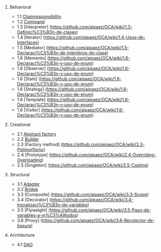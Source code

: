 1. Behavioral
   + 1.1 [Chainresponsibility](https://github.com/ajpaez/OCA/wiki/1.1-Recordatorio-Java)
   + 1.2 [Command](https://github.com/ajpaez/OCA/wiki/1.2-Identificadores-y-Keywords)
   + 1.3 [Interpreter] (https://github.com/ajpaez/OCA/wiki/1.3-Definici%C3%B3n-de-clases)
   + 1.4 [Iterator] (https://github.com/ajpaez/OCA/wiki/1.4-Usos-de-Interfaces)
   + 1.5 [Mediator] (https://github.com/ajpaez/OCA/wiki/1.5-Declaraci%C3%B3n-de-miembros-de-clase)
   + 1.6 [Memento] (https://github.com/ajpaez/OCA/wiki/1.6-Declaraci%C3%B3n-y-uso-de-enum)
   + 1.6 [Observer] (https://github.com/ajpaez/OCA/wiki/1.6-Declaraci%C3%B3n-y-uso-de-enum)
   + 1.6 [State] (https://github.com/ajpaez/OCA/wiki/1.6-Declaraci%C3%B3n-y-uso-de-enum)
   + 1.6 [Strategy] (https://github.com/ajpaez/OCA/wiki/1.6-Declaraci%C3%B3n-y-uso-de-enum)
   + 1.6 [Template] (https://github.com/ajpaez/OCA/wiki/1.6-Declaraci%C3%B3n-y-uso-de-enum)
   + 1.6 [Visitor] (https://github.com/ajpaez/OCA/wiki/1.6-Declaraci%C3%B3n-y-uso-de-enum)

2. Creational
   + 2.1 [Abstract factory](https://github.com/ajpaez/OCA/wiki/2.1-Encapsulaci%C3%B3n)
   + 2.2 [Builder](https://github.com/ajpaez/OCA/wiki/2.2-Herencia-y-polimorfismo)
   + 2.3 [Factory method] (https://github.com/ajpaez/OCA/wiki/2.3-Polimorfismo)
   + 2.4 [Prototype] (https://github.com/ajpaez/OCA/wiki/2.4-Overriding-Overloading)
   + 2.5 [Singleton] (https://github.com/ajpaez/OCA/wiki/2.5-Casting)

3. Structural
   + 3.1 [Adapter](https://github.com/ajpaez/OCA/wiki/3.1-El-Stack-y-el-Heap)
   + 3.2 [Bridge](https://github.com/ajpaez/OCA/wiki/3.2-Literales,-asignaciones-y-variables)
   + 3.3 [Composite] (https://github.com/ajpaez/OCA/wiki/3.3-Scope)
   + 3.4 [Decorator] (https://github.com/ajpaez/OCA/wiki/3.4-Inicializaci%C3%B3n-de-variables)
   + 3.5 [Flyweight] (https://github.com/ajpaez/OCA/wiki/3.5-Paso-de-variables-a-m%C3%A9todos)
   + 3.6 [Proxy] (https://github.com/ajpaez/OCA/wiki/3.6-Recolector-de-basura)

4. Architecture
   + 4.1 [DAO](https://github.com/ajpaez/OCA/wiki/3.3-Scope)
